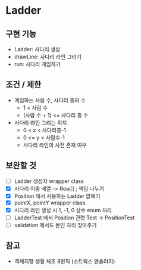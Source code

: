 # Ladder
## 구현 기능

- Ladder: 사다리 생성
- drawLine: 사다리 라인 그리기
- run: 사다리 게임하기

## 조건 / 제한

- 게임하는 사람 수, 사다리 층의 수
  - 1 < 사람 수
  - (사람 수 + 1) <= 사다리 층 수
- 사다리 라인 그리는 위치
  - 0 < x < 사다리층-1
  - 0 <= y < 사람수-1
  - 사다리 라인의 사전 존재 여부


## 보완할 것

- [ ] Ladder 생성자 wrapper class
- [x] 사다리 이중 배열 -> Row[] ; 책임 나누기
- [x] Position 에서 사용하는 Ladder 없애기
- [x] pointX, pointY wrapper class
- [x] 사다리 라인 생성 시 1, -1, 0 상수 enum 처리
- [ ] LadderTest 에서 Position 관련 Test -> PositionTest
- [ ] validation 메서드 본인 자리 찾아주기

## 참고

- 객체지향 생활 체조 9원칙 (소트웍스 앤솔러지)
